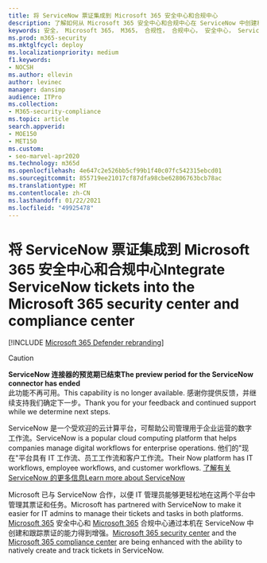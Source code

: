 ```yaml
---
title: 将 ServiceNow 票证集成到 Microsoft 365 安全中心和合规中心
description: 了解如何从 Microsoft 365 安全中心和合规中心在 ServiceNow 中创建和跟踪票证。
keywords: 安全， Microsoft 365， M365， 合规性， 合规中心， 安全中心， ServiceNow， 票证， 任务，
ms.prod: m365-security
ms.mktglfcycl: deploy
ms.localizationpriority: medium
f1.keywords:
- NOCSH
ms.author: ellevin
author: levinec
manager: dansimp
audience: ITPro
ms.collection:
- M365-security-compliance
ms.topic: article
search.appverid:
- MOE150
- MET150
ms.custom:
- seo-marvel-apr2020
ms.technology: m365d
ms.openlocfilehash: 4e647c2e526bb5cf99b1f40c07fc542315ebcd01
ms.sourcegitcommit: 855719ee21017cf87dfa98cbe62806763bcb78ac
ms.translationtype: MT
ms.contentlocale: zh-CN
ms.lasthandoff: 01/22/2021
ms.locfileid: "49925478"
---
```

# <a name="integrate-servicenow-tickets-into-the-microsoft-365-security-center-and-compliance-center"></a><span data-ttu-id="4e964-104">将 ServiceNow 票证集成到 Microsoft 365 安全中心和合规中心</span><span class="sxs-lookup"><span data-stu-id="4e964-104">Integrate ServiceNow tickets into the Microsoft 365 security center and compliance center</span></span>

[!INCLUDE [Microsoft 365 Defender rebranding](../includes/microsoft-defender.md)]

>[!CAUTION]
><span data-ttu-id="4e964-105">**ServiceNow 连接器的预览期已结束**</span><span class="sxs-lookup"><span data-stu-id="4e964-105">**The preview period for the ServiceNow connector has ended**</span></span><br>
><span data-ttu-id="4e964-106">此功能不再可用。</span><span class="sxs-lookup"><span data-stu-id="4e964-106">This capability is no longer available.</span></span> <span data-ttu-id="4e964-107">感谢你提供反馈，并继续支持我们确定下一步。</span><span class="sxs-lookup"><span data-stu-id="4e964-107">Thank you for your feedback and continued support while we determine next steps.</span></span>

<span data-ttu-id="4e964-108">ServiceNow 是一个受欢迎的云计算平台，可帮助公司管理用于企业运营的数字工作流。</span><span class="sxs-lookup"><span data-stu-id="4e964-108">ServiceNow is a popular cloud computing platform that helps companies manage digital workflows for enterprise operations.</span></span> <span data-ttu-id="4e964-109">他们的"现在"平台具有 IT 工作流、员工工作流和客户工作流。</span><span class="sxs-lookup"><span data-stu-id="4e964-109">Their Now platform has IT workflows, employee workflows, and customer workflows.</span></span> [<span data-ttu-id="4e964-110">了解有关 ServiceNow 的更多信息</span><span class="sxs-lookup"><span data-stu-id="4e964-110">Learn more about ServiceNow</span></span>](https://www.servicenow.com/)

<span data-ttu-id="4e964-111">Microsoft 已与 ServiceNow 合作，以便 IT 管理员能够更轻松地在这两个平台中管理其票证和任务。</span><span class="sxs-lookup"><span data-stu-id="4e964-111">Microsoft has partnered with ServiceNow to make it easier for IT admins to manage their tickets and tasks in both platforms.</span></span> <span data-ttu-id="4e964-112">[Microsoft 365](overview-security-center.md) 安全中心和 [Microsoft 365](https://docs.microsoft.com/microsoft-365/compliance/microsoft-365-compliance-center) 合规中心通过本机在 ServiceNow 中创建和跟踪票证的能力得到增强。</span><span class="sxs-lookup"><span data-stu-id="4e964-112">[Microsoft 365 security center](overview-security-center.md) and the [Microsoft 365 compliance center](https://docs.microsoft.com/microsoft-365/compliance/microsoft-365-compliance-center) are being enhanced with the ability to natively create and track tickets in ServiceNow.</span></span>
